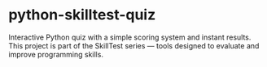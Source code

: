 # python-skilltest-quiz
Interactive Python quiz with a simple scoring system and instant results. This project is part of the SkillTest series — tools designed to evaluate and improve programming skills.
